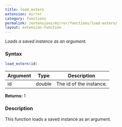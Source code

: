 ```yaml
---
title: load_extern
extension: mirror
category: functions
permalink: /extensions/mirror/functions/load-extern/
layout: extension-function
---
```


_Loads a saved instance as an argument._

### Syntax ###
```cs
load_extern(id)
```

| Argument | Type | Description |
| --- | --- | --- |
| id | double | The id of the instance. |

**Returns:** 1

### Description

This function loads a saved instance as an argument. 

